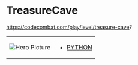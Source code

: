 # TreasureCave 

https://codecombat.com/play/level/treasure-cave?
<table>
<tr>
<td>

![Hero Picture](hero.png?raw=true "Hero Picture")

</td>
<td>
<ul>
<li>

[PYTHON](TreasureCave.py)

</li>
</td>
</tr>
<table>